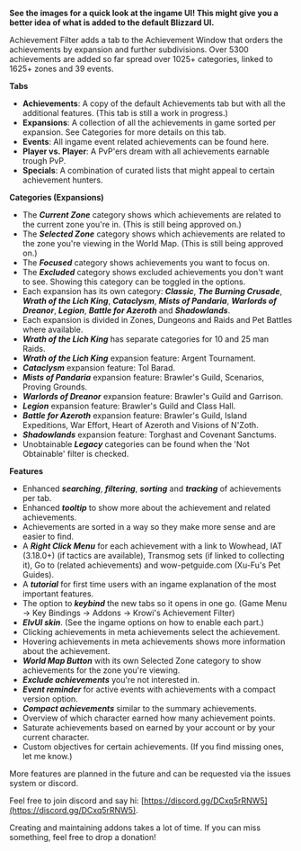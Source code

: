 **See the images for a quick look at the ingame UI! This might give you a better idea of what is added to the default Blizzard UI.**

Achievement Filter adds a tab to the Achievement Window that orders the achievements by expansion and further subdivisions. Over 5300 achievements are added so far spread over 1025+ categories, linked to 1625+ zones and 39 events.

**Tabs**
- **Achievements**: A copy of the default Achievements tab but with all the additional features. (This tab is still a work in progress.)
- **Expansions**: A collection of all the achievements in game sorted per expansion. See Categories for more details on this tab.
- **Events**: All ingame event related achievements can be found here.
- **Player vs. Player**: A PvP'ers dream with all achievements earnable trough PvP.
- **Specials**: A combination of curated lists that might appeal to certain achievement hunters.

**Categories (Expansions)**
- The ***Current Zone*** category shows which achievements are related to the current zone you're in. (This is still being approved on.)
- The ***Selected Zone*** category shows which achievements are related to the zone you're viewing in the World Map. (This is still being approved on.)
- The ***Focused*** category shows achievements you want to focus on.
- The ***Excluded*** category shows excluded achievements you don't want to see. Showing this category can be toggled in the options.
- Each expansion has its own category: ***Classic***, ***The Burning Crusade***, ***Wrath of the Lich King***, ***Cataclysm***, ***Mists of Pandaria***, ***Warlords of Dreanor***, ***Legion***, ***Battle for Azeroth*** and ***Shadowlands***.
- Each expansion is divided in Zones, Dungeons and Raids and Pet Battles where available.
- ***Wrath of the Lich King*** has separate categories for 10 and 25 man Raids.
- ***Wrath of the Lich King*** expansion feature: Argent Tournament.
- ***Cataclysm*** expansion feature: Tol Barad.
- ***Mists of Pandaria*** expansion feature: Brawler's Guild, Scenarios, Proving Grounds.
- ***Warlords of Dreanor*** expansion feature: Brawler's Guild and Garrison.
- ***Legion*** expansion feature: Brawler's Guild and Class Hall.
- ***Battle for Azeroth*** expansion feature: Brawler's Guild, Island Expeditions, War Effort, Heart of Azeroth and Visions of N'Zoth.
- ***Shadowlands*** expansion feature: Torghast and Covenant Sanctums.
- Unobtainable ***Legacy*** categories can be found when the 'Not Obtainable' filter is checked.

**Features**
- Enhanced ***searching***, ***filtering***, ***sorting*** and ***tracking*** of achievements per tab.
- Enhanced ***tooltip*** to show more about the achievement and related achievements.
- Achievements are sorted in a way so they make more sense and are easier to find.
- A ***Right Click Menu*** for each achievement with a link to Wowhead, IAT (3.18.0+) (if tactics are available), Transmog sets (if linked to collecting it), Go to (related achievements) and wow-petguide.com (Xu-Fu's Pet Guides).
- A ***tutorial*** for first time users with an ingame explanation of the most important features.
- The option to ***keybind*** the new tabs so it opens in one go. (Game Menu -> Key Bindings -> Addons -> Krowi's Achievement Filter)
- ***ElvUI skin***. (See the ingame options on how to enable each part.)
- Clicking achievements in meta achievements select the achievement.
- Hovering achievements in meta achievements shows more information about the achievement.
- ***World Map Button*** with its own Selected Zone category to show achievements for the zone you're viewing.
- ***Exclude achievements*** you're not interested in.
- ***Event reminder*** for active events with achievements with a compact version option.
- ***Compact achievements*** similar to the summary achievements.
- Overview of which character earned how many achievement points.
- Saturate achievements based on earned by your account or by your current character.
- Custom objectives for certain achievements. (If you find missing ones, let me know.)

More features are planned in the future and can be requested via the issues system or discord.

Feel free to join discord and say hi: [https://discord.gg/DCxq5rRNW5](https://discord.gg/DCxq5rRNW5).

Creating and maintaining addons takes a lot of time. If you can miss something, feel free to drop a donation!